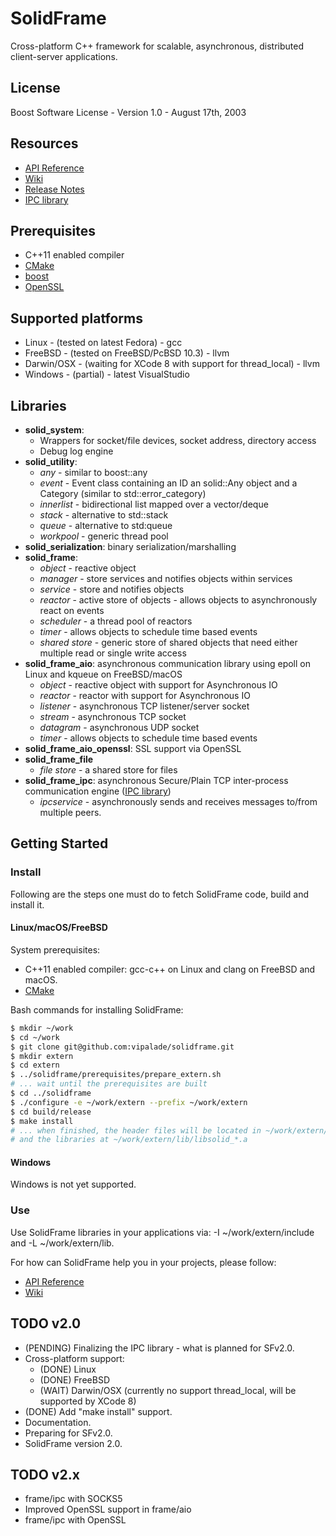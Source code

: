 # SolidFrame

Cross-platform C++ framework for scalable, asynchronous, distributed client-server applications.

## License

Boost Software License - Version 1.0 - August 17th, 2003

## Resources
 * [API Reference](solid/API.md)
 * [Wiki](https://github.com/vipalade/solidframe/wiki)
 * [Release Notes](RELEASES.md)
 * [IPC library](solid/frame/ipc/README.md)

## Prerequisites
* C++11 enabled compiler
* [CMake](https://cmake.org/) 
* [boost](http://www.boost.org/)
* [OpenSSL](https://www.openssl.org/)

## Supported platforms

* Linux - (tested on latest Fedora) - gcc
* FreeBSD - (tested on FreeBSD/PcBSD 10.3) - llvm
* Darwin/OSX - (waiting for XCode 8 with support for thread_local) - llvm
* Windows - (partial) - latest VisualStudio

## Libraries

* __solid_system__:
	* Wrappers for socket/file devices, socket address, directory access
	* Debug log engine
* __solid_utility__:
	* _any_ - similar to boost::any
	* _event_ - Event class containing an ID an solid::Any object and a Category (similar to std::error_category)
	* _innerlist_ - bidirectional list mapped over a vector/deque
	* _stack_ - alternative to std::stack
	* _queue_ - alternative to std:queue
	* _workpool_ - generic thread pool
* __solid_serialization__: binary serialization/marshalling
* __solid_frame__:
	* _object_ - reactive object
	* _manager_ - store services and notifies objects within services
	* _service_ - store and notifies objects
	* _reactor_ - active store of objects - allows objects to asynchronously react on events
	* _scheduler_ - a thread pool of reactors
	* _timer_ - allows objects to schedule time based events
	* _shared store_ - generic store of shared objects that need either multiple read or single write access
* __solid_frame_aio__: asynchronous communication library using epoll on Linux and kqueue on FreeBSD/macOS
	* _object_ - reactive object with support for Asynchronous IO
	* _reactor_ - reactor with support for Asynchronous IO
	* _listener_ - asynchronous TCP listener/server socket
	* _stream_ - asynchronous TCP socket
	* _datagram_ - asynchronous UDP socket
	* _timer_ - allows objects to schedule time based events
* __solid_frame_aio_openssl__: SSL support via OpenSSL
* __solid_frame_file__
	* _file store_ - a shared store for files
* __solid_frame_ipc__: asynchronous Secure/Plain TCP inter-process communication engine ([IPC library](libraries/frame/ipc/README.md))
	* _ipcservice_ - asynchronously sends and receives messages to/from multiple peers.

## Getting Started

### Install

Following are the steps one must do to fetch SolidFrame code, build and install it.

#### Linux/macOS/FreeBSD

System prerequisites:
 * C++11 enabled compiler: gcc-c++ on Linux and clang on FreeBSD and macOS.
 * [CMake](https://cmake.org/)

Bash commands for installing SolidFrame:

```bash
$ mkdir ~/work
$ cd ~/work
$ git clone git@github.com:vipalade/solidframe.git
$ mkdir extern
$ cd extern
$ ../solidframe/prerequisites/prepare_extern.sh
# ... wait until the prerequisites are built
$ cd ../solidframe
$ ./configure -e ~/work/extern --prefix ~/work/extern
$ cd build/release
$ make install
# ... when finished, the header files will be located in ~/work/extern/include/solid
# and the libraries at ~/work/extern/lib/libsolid_*.a
```
#### Windows
Windows is not yet supported.

### Use
Use SolidFrame libraries in your applications via: -I ~/work/extern/include and -L ~/work/extern/lib.

For how can SolidFrame help you in your projects, please follow:
 * [API Reference](solid/API.md)
 * [Wiki](https://github.com/vipalade/solidframe/wiki)
 

## TODO v2.0

* (PENDING) Finalizing the IPC library - what is planned for SFv2.0.
* Cross-platform support:
	* (DONE) Linux
	* (DONE) FreeBSD
	* (WAIT) Darwin/OSX (currently no support thread_local, will be supported by XCode 8)
* (DONE) Add "make install" support.
* Documentation.
* Preparing for SFv2.0.
* SolidFrame version 2.0.

## TODO v2.x

* frame/ipc with SOCKS5
* Improved OpenSSL support in frame/aio
* frame/ipc with OpenSSL



